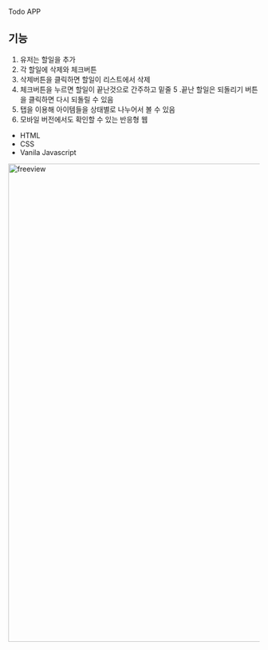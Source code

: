 Todo APP

## 기능

1. 유저는 할일을 추가
2. 각 할일에 삭제와 체크버튼
3. 삭제버튼을 클릭하면 할일이 리스트에서 삭제
4. 체크버튼을 누르면 할일이 끝난것으로 간주하고 밑줄
5 .끝난 할일은 되돌리기 버튼을 클릭하면 다시 되돌릴 수 있음
6. 탭을 이용해 아이템들을 상태별로 나누어서 볼 수 있음
7. 모바일 버전에서도 확인할 수 있는 반응형 웹

- HTML
- CSS
- Vanila Javascript
<img width="957" alt="freeview" src="https://user-images.githubusercontent.com/77311928/231303017-28b6a658-3c1c-4ebb-aa62-368458e82d20.png">
